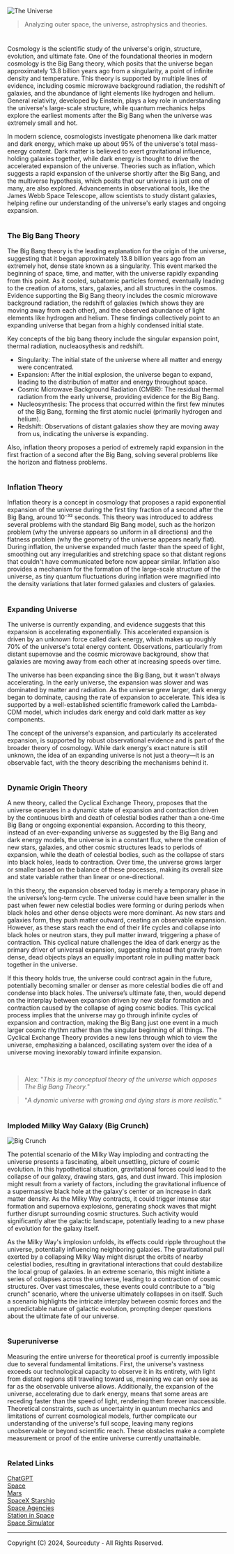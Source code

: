 ![The Universe](https://github.com/user-attachments/assets/39f64f79-b9aa-4e0b-b1f6-4ae531f529b5)

> Analyzing outer space, the universe, astrophysics and theories.

#

Cosmology is the scientific study of the universe's origin, structure, evolution, and ultimate fate. One of the foundational theories in modern cosmology is the Big Bang theory, which posits that the universe began approximately 13.8 billion years ago from a singularity, a point of infinite density and temperature. This theory is supported by multiple lines of evidence, including cosmic microwave background radiation, the redshift of galaxies, and the abundance of light elements like hydrogen and helium. General relativity, developed by Einstein, plays a key role in understanding the universe's large-scale structure, while quantum mechanics helps explore the earliest moments after the Big Bang when the universe was extremely small and hot.

In modern science, cosmologists investigate phenomena like dark matter and dark energy, which make up about 95% of the universe's total mass-energy content. Dark matter is believed to exert gravitational influence, holding galaxies together, while dark energy is thought to drive the accelerated expansion of the universe. Theories such as inflation, which suggests a rapid expansion of the universe shortly after the Big Bang, and the multiverse hypothesis, which posits that our universe is just one of many, are also explored. Advancements in observational tools, like the James Webb Space Telescope, allow scientists to study distant galaxies, helping refine our understanding of the universe's early stages and ongoing expansion.

#
### The Big Bang Theory

The Big Bang theory is the leading explanation for the origin of the universe, suggesting that it began approximately 13.8 billion years ago from an extremely hot, dense state known as a singularity. This event marked the beginning of space, time, and matter, with the universe rapidly expanding from this point. As it cooled, subatomic particles formed, eventually leading to the creation of atoms, stars, galaxies, and all structures in the cosmos. Evidence supporting the Big Bang theory includes the cosmic microwave background radiation, the redshift of galaxies (which shows they are moving away from each other), and the observed abundance of light elements like hydrogen and helium. These findings collectively point to an expanding universe that began from a highly condensed initial state.

Key concepts of the big bang theory include the singular expansion point, thermal radiation, nucleaosythesis and redshift.

- Singularity: The initial state of the universe where all matter and energy were concentrated.
- Expansion: After the initial explosion, the universe began to expand, leading to the distribution of matter and energy throughout space.
- Cosmic Microwave Background Radiation (CMBR): The residual thermal radiation from the early universe, providing evidence for the Big Bang.
- Nucleosynthesis: The process that occurred within the first few minutes of the Big Bang, forming the first atomic nuclei (primarily hydrogen and helium).
- Redshift: Observations of distant galaxies show they are moving away from us, indicating the universe is expanding.

Also, inflation theory proposes a period of extremely rapid expansion in the first fraction of a second after the Big Bang, solving several problems like the horizon and flatness problems.

#
### Inflation Theory

Inflation theory is a concept in cosmology that proposes a rapid exponential expansion of the universe during the first tiny fraction of a second after the Big Bang, around 10⁻³² seconds. This theory was introduced to address several problems with the standard Big Bang model, such as the horizon problem (why the universe appears so uniform in all directions) and the flatness problem (why the geometry of the universe appears nearly flat). During inflation, the universe expanded much faster than the speed of light, smoothing out any irregularities and stretching space so that distant regions that couldn't have communicated before now appear similar. Inflation also provides a mechanism for the formation of the large-scale structure of the universe, as tiny quantum fluctuations during inflation were magnified into the density variations that later formed galaxies and clusters of galaxies.

#
### Expanding Universe

The universe is currently expanding, and evidence suggests that this expansion is accelerating exponentially. This accelerated expansion is driven by an unknown force called dark energy, which makes up roughly 70% of the universe's total energy content. Observations, particularly from distant supernovae and the cosmic microwave background, show that galaxies are moving away from each other at increasing speeds over time.

The universe has been expanding since the Big Bang, but it wasn't always accelerating. In the early universe, the expansion was slower and was dominated by matter and radiation. As the universe grew larger, dark energy began to dominate, causing the rate of expansion to accelerate. This idea is supported by a well-established scientific framework called the Lambda-CDM model, which includes dark energy and cold dark matter as key components.

The concept of the universe's expansion, and particularly its accelerated expansion, is supported by robust observational evidence and is part of the broader theory of cosmology. While dark energy's exact nature is still unknown, the idea of an expanding universe is not just a theory—it is an observable fact, with the theory describing the mechanisms behind it.

#
### Dynamic Origin Theory

A new theory, called the Cyclical Exchange Theory, proposes that the universe operates in a dynamic state of expansion and contraction driven by the continuous birth and death of celestial bodies rather than a one-time Big Bang or ongoing exponential expansion. According to this theory, instead of an ever-expanding universe as suggested by the Big Bang and dark energy models, the universe is in a constant flux, where the creation of new stars, galaxies, and other cosmic structures leads to periods of expansion, while the death of celestial bodies, such as the collapse of stars into black holes, leads to contraction. Over time, the universe grows larger or smaller based on the balance of these processes, making its overall size and state variable rather than linear or one-directional.

In this theory, the expansion observed today is merely a temporary phase in the universe’s long-term cycle. The universe could have been smaller in the past when fewer new celestial bodies were forming or during periods when black holes and other dense objects were more dominant. As new stars and galaxies form, they push matter outward, creating an observable expansion. However, as these stars reach the end of their life cycles and collapse into black holes or neutron stars, they pull matter inward, triggering a phase of contraction. This cyclical nature challenges the idea of dark energy as the primary driver of universal expansion, suggesting instead that gravity from dense, dead objects plays an equally important role in pulling matter back together in the universe.

If this theory holds true, the universe could contract again in the future, potentially becoming smaller or denser as more celestial bodies die off and condense into black holes. The universe’s ultimate fate, then, would depend on the interplay between expansion driven by new stellar formation and contraction caused by the collapse of aging cosmic bodies. This cyclical process implies that the universe may go through infinite cycles of expansion and contraction, making the Big Bang just one event in a much larger cosmic rhythm rather than the singular beginning of all things. The Cyclical Exchange Theory provides a new lens through which to view the universe, emphasizing a balanced, oscillating system over the idea of a universe moving inexorably toward infinite expansion.

<br>

> Alex: "*This is my conceptual theory of the universe which opposes The Big Bang Theory.*"

> "*A dynamic universe with growing and dying stars is more realistic.*"

#
### Imploded Milky Way Galaxy (Big Crunch)

![Big Crunch](https://github.com/user-attachments/assets/8928399f-d502-41fd-a111-a0955a0c40c7)

The potential scenario of the Milky Way imploding and contracting the universe presents a fascinating, albeit unsettling, picture of cosmic evolution. In this hypothetical situation, gravitational forces could lead to the collapse of our galaxy, drawing stars, gas, and dust inward. This implosion might result from a variety of factors, including the gravitational influence of a supermassive black hole at the galaxy's center or an increase in dark matter density. As the Milky Way contracts, it could trigger intense star formation and supernova explosions, generating shock waves that might further disrupt surrounding cosmic structures. Such activity would significantly alter the galactic landscape, potentially leading to a new phase of evolution for the galaxy itself.

As the Milky Way's implosion unfolds, its effects could ripple throughout the universe, potentially influencing neighboring galaxies. The gravitational pull exerted by a collapsing Milky Way might disrupt the orbits of nearby celestial bodies, resulting in gravitational interactions that could destabilize the local group of galaxies. In an extreme scenario, this might initiate a series of collapses across the universe, leading to a contraction of cosmic structures. Over vast timescales, these events could contribute to a "big crunch" scenario, where the universe ultimately collapses in on itself. Such a scenario highlights the intricate interplay between cosmic forces and the unpredictable nature of galactic evolution, prompting deeper questions about the ultimate fate of our universe.

#
### Superuniverse

Measuring the entire universe for theoretical proof is currently impossible due to several fundamental limitations. First, the universe's vastness exceeds our technological capacity to observe it in its entirety, with light from distant regions still traveling toward us, meaning we can only see as far as the observable universe allows. Additionally, the expansion of the universe, accelerating due to dark energy, means that some areas are receding faster than the speed of light, rendering them forever inaccessible. Theoretical constraints, such as uncertainty in quantum mechanics and limitations of current cosmological models, further complicate our understanding of the universe's full scope, leaving many regions unobservable or beyond scientific reach. These obstacles make a complete measurement or proof of the entire universe currently unattainable.

#
### Related Links

[ChatGPT](https://github.com/sourceduty/ChatGPT)
<br>
[Space](https://github.com/sourceduty/Space)
<br>
[Mars](https://github.com/sourceduty/Mars)
<br>
[SpaceX Starship](https://github.com/sourceduty/SpaceX_Starship)
<br>
[Space Agencies](https://github.com/sourceduty/Space_Agencies)
<br>
[Station in Space](https://chat.openai.com/g/g-RhQ7LG2GQ-station-in-space)
<br>
[Space Simulator](https://chat.openai.com/g/g-HiBjZs8sv-space-simulator)

***
Copyright (C) 2024, Sourceduty - All Rights Reserved.
